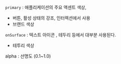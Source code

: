 
`primary` : 애플리케이션의 주요 액센트 색상,
 - 버튼, 활성 상태의 강조, 인터렉션에서 사용
 - 브랜드 색상

`onSurface` : 텍스트 아이콘 , 테두리 등에서 대부분 사용된다.
- 테투리 색상

alpha : 선명도 (0.1~1.0)